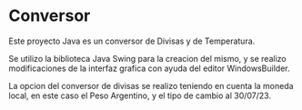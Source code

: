 # Conversor

Este proyecto Java es un conversor de Divisas y de Temperatura. 

Se utilizo la biblioteca Java Swing para la creacion del mismo, y se realizo modificaciones de la interfaz grafica
con ayuda del editor WindowsBuilder.

La opcion del conversor de divisas se realizo teniendo en cuenta la moneda local, en este caso el Peso Argentino, 
y el tipo de cambio al 30/07/23.
